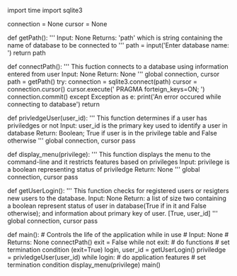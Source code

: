import time
import sqlite3

connection = None
cursor = None

def getPath():
    '''
       Input: None
       Returns: 'path' which is string containing the name of database to be connected to
    '''
    path = input('Enter database name: ')
    return path
    
def connectPath():
    '''
        This fuction connects to a database using information entered from user
        Input: None
        Return: None
    '''
    global connection, cursor
    path = getPath()
    try:
        connection = sqlite3.connect(path)
        cursor = connection.cursor()
        cursor.execute(' PRAGMA forteign_keys=ON; ')
        connection.commit()
    except Exception as e:
        print('An error occured while connecting to database')
    return
        
def privledgeUser(user_id):
    '''
        This function determines if a user has priviledges or not
        Input: user_id is the primary key used to identify a user in database
        Return: Boolean; True if user is in the privilege table and False otherwise
    '''
   global connection, cursor
   pass
   
def display_menu(privilege):
    '''
        This function displays the menu to the command-line and it restricts features based on privileges
        Input: privilege is a boolean representing status of priviledge
        Return: None
    '''
    global connection, cursor
    pass


def getUserLogin():
    '''
        This function checks for registered users or resigters new users to the database.
        Input: None
        Return: a list of size two containing a boolean represent status of user in database(True if in it and False otherwise);
                and information about primary key of user. [True, user_id]
    '''
    global connection, cursor
    pass


def main():
    # Controls the life of the application while in use
    # Input: None
    # Returns: None
    connectPath()
    exit = False
    while not exit:
        # do functions
        # set termination condition (exit=True)
        login, user_id = getUserLogin()
        priviledge = privledgeUser(user_id)
        while login:
            # do application features
            # set termination condition
            display_menu(privilege)
main()
